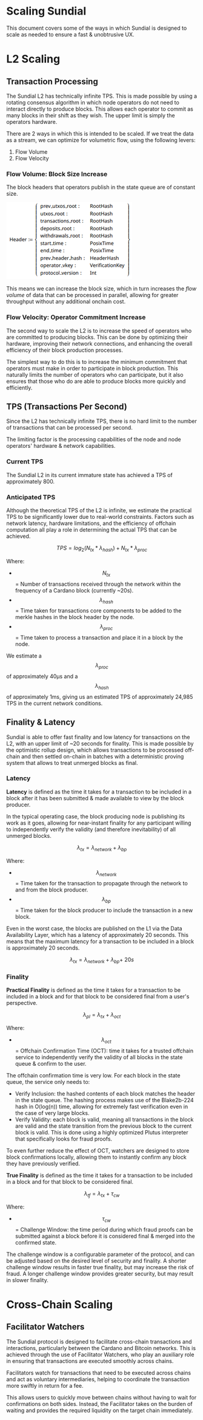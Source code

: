 # Scaling Sundial

This document covers some of the ways in which Sundial is designed to scale as needed to ensure a fast & unobtrusive UX.

# L2 Scaling

## Transaction Processing

The Sundial L2 has technically infinite TPS. This is made possible by using a rotating consensus algorithm in which node operators do not need to interact directly to produce blocks. This allows each operator to commit as many blocks in their shift as they wish. The upper limit is simply the operators hardware.

There are 2 ways in which this is intended to be scaled. If we treat the data as a stream, we can optimize for volumetric flow, using the following levers:

1. Flow Volume
2. Flow Velocity

### Flow Volume: Block Size Increase

The block headers that operators publish in the state queue are of constant size.

![Block Header](blockheader.png)

This means we can increase the block size, which in turn increases the _flow volume_ of data that can be processed in parallel, allowing for greater throughput without any additional onchain cost.

### Flow Velocity: Operator Commitment Increase

The second way to scale the L2 is to increase the speed of operators who are committed to producing blocks. This can be done by optimizing their hardware, improving their network connections, and enhancing the overall efficiency of their block production processes.

The simplest way to do this is to increase the minimum commitment that operators must make in order to participate in block production. This naturally limits the number of operators who can participate, but it also ensures that those who do are able to produce blocks more quickly and efficiently.

## TPS (Transactions Per Second)

Since the L2 has technically infinite TPS, there is no hard limit to the number of transactions that can be processed per second.

The limiting factor is the processing capabilities of the node and node operators' hardware & network capabilities.

### Current TPS

The Sundial L2 in its current immature state has achieved a TPS of approximately 800.

### Anticipated TPS

Although the theoretical TPS of the L2 is infinite, we estimate the practical TPS to be significantly lower due to real-world constraints. Factors such as network latency, hardware limitations, and the efficiency of offchain computation all play a role in determining the actual TPS that can be achieved.

$$
TPS = log_{2}(N_{tx} * \lambda_{hash}) + N_{tx} * \lambda_{proc}
$$

Where:

- $$N_{tx}$$ = Number of transactions received through the network within the frequency of a Cardano block (currently ~20s).
- $$\lambda_{hash}$$ = Time taken for transactions core components to be added to the merkle hashes in the block header by the node.
- $$\lambda_{proc}$$ = Time taken to process a transaction and place it in a block by the node.

We estimate a $$\lambda_{proc}$$ of approximately 40μs and a $$\lambda_{hash}$$ of approximately 1ms, giving us an estimated TPS of approximately 24,985 TPS in the current network conditions.

## Finality & Latency

Sundial is able to offer fast finality and low latency for transactions on the L2, with an upper limit of ~20 seconds for finality. This is made possible by the optimistic rollup design, which allows transactions to be processed off-chain and then settled on-chain in batches with a deterministic proving system that allows to treat unmerged blocks as final.

### Latency

**Latency** is defined as the time it takes for a transaction to be included in a block after it has been submitted & made available to view by the block producer.

In the typical operating case, the block producing node is publishing its work as it goes, allowing for near-instant finality for any participant willing to independently verify the validity (and therefore inevitability) of all unmerged blocks.

$$
\lambda_{tx} = \lambda_{network} + \lambda_{bp}
$$

Where:

- $$\lambda_{network}$$ = Time taken for the transaction to propagate through the network to and from the block producer.
- $$\lambda_{bp}$$ = Time taken for the block producer to include the transaction in a new block.

Even in the worst case, the blocks are published on the L1 via the Data Availability Layer, which has a latency of approximately 20 seconds. This means that the maximum latency for a transaction to be included in a block is approximately 20 seconds.

$$
\lambda_{tx} = \lambda_{network} + \lambda_{bp} + ~20s
$$

### Finality

**Practical Finality** is defined as the time it takes for a transaction to be included in a block and for that block to be considered final from a user's perspective.

$$
\lambda_{pl} = \lambda_{tx} + \lambda_{oct}
$$

Where:

- $$\lambda_{oct}$$ = Offchain Confirmation Time (OCT): time it takes for a trusted offchain service to independently verify the validity of all blocks in the state queue & confirm to the user.

The offchain confirmation time is very low. For each block in the state queue, the service only needs to:

- Verify Inclusion: the hashed contents of each block matches the header in the state queue. The hashing process makes use of the Blake2b-224 hash in O(log(n)) time, allowing for extremely fast verification even in the case of very large blocks.
- Verify Validity: each block is valid, meaning all transactions in the block are valid and the state transition from the previous block to the current block is valid. This is done using a highly optimized Plutus interpreter that specifically looks for fraud proofs.

To even further reduce the effect of OCT, watchers are designed to store block confirmations locally, allowing them to instantly confirm any block they have previously verified.

**True Finality** is defined as the time it takes for a transaction to be included in a block and for that block to be considered final.

$$
\lambda_{tf} = \lambda_{tx} + \tau_{cw}
$$

Where:

- $$\tau_{cw}$$ = Challenge Window: the time period during which fraud proofs can be submitted against a block before it is considered final & merged into the confirmed state.

The challenge window is a configurable parameter of the protocol, and can be adjusted based on the desired level of security and finality. A shorter challenge window results in faster true finality, but may increase the risk of fraud. A longer challenge window provides greater security, but may result in slower finality.

# Cross-Chain Scaling

## Facilitator Watchers

The Sundial protocol is designed to facilitate cross-chain transactions and interactions, particularly between the Cardano and Bitcoin networks. This is achieved through the use of Facilitator Watchers, who play an auxiliary role in ensuring that transactions are executed smoothly across chains.

Facilitators watch for transactions that need to be executed across chains and act as voluntary intermediaries, helping to coordinate the transaction more swiftly in return for a fee.

This allows users to quickly move between chains without having to wait for confirmations on both sides. Instead, the Facilitator takes on the burden of waiting and provides the required liquidity on the target chain immediately.
